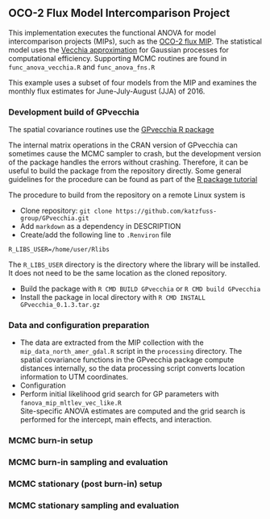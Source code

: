 ## OCO-2 Flux Model Intercomparison Project

This implementation executes the functional ANOVA for model intercomparison projects (MIPs), such as the [OCO-2 flux MIP](https://gml.noaa.gov/ccgg/OCO2_v9mip/). The statistical model uses the [Vecchia approximation](https://doi.org/10.1214/19-STS755) for Gaussian processes for computational efficiency. Supporting MCMC routines are found in `func_anova_vecchia.R` and `func_anova_fns.R`

This example uses a subset of four models from the MIP and examines the monthly flux estimates for June-July-August (JJA) of 2016.

### Development build of GPvecchia

The spatial covariance routines use the [GPvecchia R package](https://github.com/katzfuss-group/GPvecchia)

The internal matrix operations in the CRAN version of GPvecchia can sometimes cause the MCMC sampler to crash, but the development version of the package handles the errors without crashing. Therefore, it can be useful to build the package from the repository directly. Some general guidelines for the procedure can be found as part of the [R package tutorial](https://kbroman.org/pkg_primer/pages/build.html)

The procedure to build from the repository on a remote Linux system is

* Clone repository: `git clone https://github.com/katzfuss-group/GPvecchia.git`
* Add `markdown` as a dependency in DESCRIPTION
* Create/add the following line to `.Renviron` file
```
R_LIBS_USER=/home/user/Rlibs
```
The `R_LIBS_USER` directory is the directory where the library will be installed. It does not need to be the same location as the cloned repository.
* Build the package with `R CMD BUILD GPvecchia` or `R CMD build GPvecchia`
* Install the package in local directory with `R CMD INSTALL GPvecchia_0.1.3.tar.gz`

### Data and configuration preparation

* The data are extracted from the MIP collection with the `mip_data_north_amer_gdal.R` script in the `processing` directory. The spatial covariance functions in the GPvecchia package compute distances internally, so the data processing script converts location information to UTM coordinates.
* Configuration
* Perform initial likelihood grid search for GP parameters with `fanova_mip_mltlev_vec_like.R`  
Site-specific ANOVA estimates are computed and the grid search is performed for the intercept, main effects, and interaction.

### MCMC burn-in setup

### MCMC burn-in sampling and evaluation

### MCMC stationary (post burn-in) setup

### MCMC stationary sampling and evaluation
